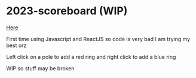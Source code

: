 # 2023-scoreboard (WIP)

[Here](https://nc108x.github.io/2023-scoreboard/)

First time using Javascript and ReactJS so code is very bad I am trying my best orz

Left click on a pole to add a red ring and right click to add a blue ring

WIP so stuff may be broken
